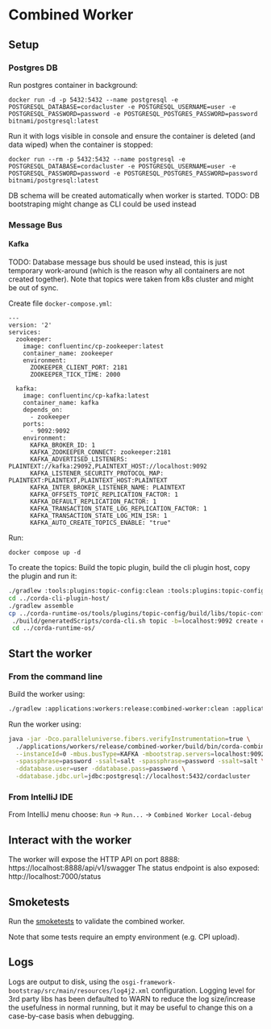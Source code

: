 # Combined Worker

## Setup

### Postgres DB

Run postgres container in background:
```shell
docker run -d -p 5432:5432 --name postgresql -e POSTGRESQL_DATABASE=cordacluster -e POSTGRESQL_USERNAME=user -e POSTGRESQL_PASSWORD=password -e POSTGRESQL_POSTGRES_PASSWORD=password bitnami/postgresql:latest
```

Run it with logs visible in console and ensure the container is deleted (and data wiped) when the container is stopped:

```shell
docker run --rm -p 5432:5432 --name postgresql -e POSTGRESQL_DATABASE=cordacluster -e POSTGRESQL_USERNAME=user -e POSTGRESQL_PASSWORD=password -e POSTGRESQL_POSTGRES_PASSWORD=password bitnami/postgresql:latest
```

DB schema will be created automatically when worker is started.
TODO: DB bootstraping might change as CLI could be used instead

### Message Bus

#### Kafka

TODO: Database message bus should be used instead, this is just temporary work-around (which is the reason why all containers are not created together).
Note that topics were taken from k8s cluster and might be out of sync.

Create file `docker-compose.yml`:
```
---
version: '2'
services:
  zookeeper:
    image: confluentinc/cp-zookeeper:latest
    container_name: zookeeper
    environment:
      ZOOKEEPER_CLIENT_PORT: 2181
      ZOOKEEPER_TICK_TIME: 2000

  kafka:
    image: confluentinc/cp-kafka:latest
    container_name: kafka
    depends_on:
      - zookeeper
    ports:
      - 9092:9092
    environment:
      KAFKA_BROKER_ID: 1
      KAFKA_ZOOKEEPER_CONNECT: zookeeper:2181
      KAFKA_ADVERTISED_LISTENERS: PLAINTEXT://kafka:29092,PLAINTEXT_HOST://localhost:9092
      KAFKA_LISTENER_SECURITY_PROTOCOL_MAP: PLAINTEXT:PLAINTEXT,PLAINTEXT_HOST:PLAINTEXT
      KAFKA_INTER_BROKER_LISTENER_NAME: PLAINTEXT
      KAFKA_OFFSETS_TOPIC_REPLICATION_FACTOR: 1
      KAFKA_DEFAULT_REPLICATION_FACTOR: 1
      KAFKA_TRANSACTION_STATE_LOG_REPLICATION_FACTOR: 1
      KAFKA_TRANSACTION_STATE_LOG_MIN_ISR: 1
      KAFKA_AUTO_CREATE_TOPICS_ENABLE: "true"

```
Run:
```shell
docker compose up -d
```

To create the topics:
Build the topic plugin, build the cli plugin host, copy the plugin and run it:
```bash
./gradlew :tools:plugins:topic-config:clean :tools:plugins:topic-config:cliPluginTask
cd ../corda-cli-plugin-host/
./gradlew assemble
cp ../corda-runtime-os/tools/plugins/topic-config/build/libs/topic-config-cli-plugin-*.jar ./build/plugins/
 ./build/generatedScripts/corda-cli.sh topic -b=localhost:9092 create connect
 cd ../corda-runtime-os/
```

## Start the worker
### From the command line
Build the worker using:
```bash
./gradlew :applications:workers:release:combined-worker:clean :applications:workers:release:combined-worker:appJar
```

Run the worker using:
```bash
java -jar -Dco.paralleluniverse.fibers.verifyInstrumentation=true \
  ./applications/workers/release/combined-worker/build/bin/corda-combined-worker-*.jar \
  --instanceId=0 -mbus.busType=KAFKA -mbootstrap.servers=localhost:9092 \
  -spassphrase=password -ssalt=salt -spassphrase=password -ssalt=salt \
  -ddatabase.user=user -ddatabase.pass=password \
  -ddatabase.jdbc.url=jdbc:postgresql://localhost:5432/cordacluster
```

### From IntelliJ IDE
From IntelliJ menu choose: `Run` -> `Run...` -> `Combined Worker Local-debug`

## Interact with the worker

The worker will expose the HTTP API on port 8888: https://localhost:8888/api/v1/swagger 
The status endpoint is also exposed: http://localhost:7000/status

## Smoketests

Run the [smoketests](/applications/workers/workers-smoketest/) to validate the combined worker.

Note that some tests require an empty environment (e.g. CPI upload).

## Logs

Logs are output to disk, using the `osgi-framework-bootstrap/src/main/resources/log4j2.xml` configuration.
Logging level for 3rd party libs has been defaulted to WARN to reduce the log size/increase the usefulness in normal running, 
but it may be useful to change this on a case-by-case basis when debugging.
